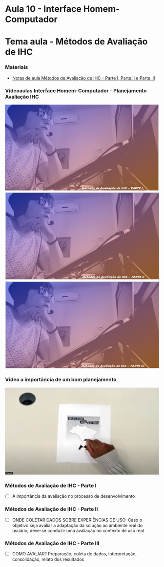 # Aula 10 - Interface Homem-Computador
# Tema aula - Métodos de Avaliação de IHC


### Materiais
- [Notas de aula Métodos de Avaliação de IHC - Parte I, Parte II e Parte III](metodos_avaliacao_ihc.pdf)


### Videoaulas Interface Homem-Computador -  Planejamento Avaliação IHC
[![Métodos de avaliação de IHC - Parte I](capa_22.png)]()
[![Métodos de avaliação de IHC - Parte II](capa_23.png)]()
[![Métodos de avaliação de IHC - Parte III](capa_24.png)]()

### Vídeo a importância de um bom planejamento
[![Prototipação em papel](prototipacao_papel.png)](https://www.youtube.com/watch?v=DyE6g-j2Ld4)


### Métodos de Avaliação de IHC - Parte I 

- [ ]  A importância da avaliação no processo de desenvolvimento


### Métodos de Avaliação de IHC - Parte II 

- [ ]  ONDE COLETAR DADOS SOBRE EXPERIÊNCIAS DE USO: Caso o objetivo seja avaliar a adaptação da solução ao ambiente real do usuário, deve-se conduzir uma avaliação no contexto de uso real


### Métodos de Avaliação de IHC - Parte III 

- [ ]  COMO AVALIAR? Preparação, coleta de dados, interpretação, consolidação, relato dos resultados
